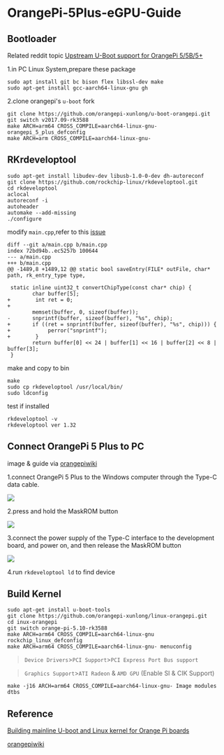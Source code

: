 # OrangePi-5Plus-eGPU-Guide

## Bootloader

Related reddit topic [Upstream U-Boot support for OrangePi 5/5B/5+](https://www.reddit.com/r/OrangePI/comments/157l7hv/upstream_uboot_support_for_orangepi_55b5/)

1.in PC Linux System,prepare these package

```
sudo apt install git bc bison flex libssl-dev make 
sudo apt-get install gcc-aarch64-linux-gnu gh
``` 

2.clone orangepi's `u-boot` fork

```
git clone https://github.com/orangepi-xunlong/u-boot-orangepi.git
git switch v2017.09-rk3588
make ARCH=arm64 CROSS_COMPILE=aarch64-linux-gnu- orangepi_5_plus_defconfig
make ARCH=arm CROSS_COMPILE=aarch64-linux-gnu-
```

## RKrdeveloptool

```
sudo apt-get install libudev-dev libusb-1.0-0-dev dh-autoreconf
git clone https://github.com/rockchip-linux/rkdeveloptool.git
cd rkdeveloptool
aclocal
autoreconf -i
autoheader
automake --add-missing
./configure
```

modify `main.cpp`,refer to this [issue](https://github.com/rockchip-linux/rkdeveloptool/issues/70)

```
diff --git a/main.cpp b/main.cpp
index 72bd94b..ec5257b 100644
--- a/main.cpp
+++ b/main.cpp
@@ -1489,8 +1489,12 @@ static bool saveEntry(FILE* outFile, char* path, rk_entry_type type,
 
 static inline uint32_t convertChipType(const char* chip) {
        char buffer[5];
+        int ret = 0;
+
        memset(buffer, 0, sizeof(buffer));
-       snprintf(buffer, sizeof(buffer), "%s", chip);
+       if ((ret = snprintf(buffer, sizeof(buffer), "%s", chip))) {
+            perror("snprintf");
+        }
        return buffer[0] << 24 | buffer[1] << 16 | buffer[2] << 8 | buffer[3];
 }
```

make and copy to bin

```
make
sudo cp rkdeveloptool /usr/local/bin/
sudo ldconfig
```

test if installed

```
rkdeveloptool -v
rkdeveloptool ver 1.32
```

## Connect OrangePi 5 Plus to PC

image & guide via [orangepiwiki](http://www.orangepi.org/orangepiwiki/index.php/Orange_Pi_5_Plus)

1.connect OrangePi 5 Plus to the Windows computer through the Type-C data cable.
   
![](http://www.orangepi.org/orangepiwiki/images/9/96/Plus5-img52.png)

2.press and hold the MaskROM button

![](http://www.orangepi.org/orangepiwiki/images/7/77/Plus5-img53.png)

3.connect the power supply of the Type-C interface to the development board, and power on, and then release the MaskROM button

![](http://www.orangepi.org/orangepiwiki/images/1/10/Plus5-img54.png)

4.run `rkdeveloptool ld` to find device


## Build Kernel

```
sudo apt-get install u-boot-tools
git clone https://github.com/orangepi-xunlong/linux-orangepi.git
cd inux-orangepi
git switch orange-pi-5.10-rk3588
make ARCH=arm64 CROSS_COMPILE=aarch64-linux-gnu rockchip_linux_defconfig
make ARCH=arm64 CROSS_COMPILE=aarch64-linux-gnu- menuconfig
```

>`Device Drivers`>`PCI Support`>`PCI Express Port Bus support`

>`Graphics Support`>`ATI Radeon` & `AMD GPU` (Enable SI & CIK Support)

```
make -j16 ARCH=arm64 CROSS_COMPILE=aarch64-linux-gnu- Image modules dtbs
```

## Reference 

[Building mainline U-boot and Linux kernel for Orange Pi boards](https://uthings.uniud.it/building-mainline-u-boot-and-linux-kernel-for-orange-pi-boards)

[orangepiwiki](http://www.orangepi.org/orangepiwiki/index.php/Orange_Pi_5_Plus)
